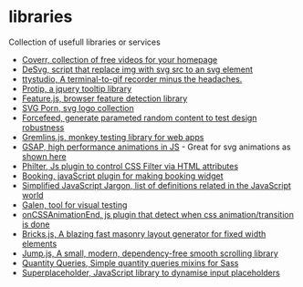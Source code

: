 # libraries
Collection of usefull libraries or services

* [Coverr, collection of free videos for your homepage](http://www.coverr.co/)
* [DeSvg, script that replace img with svg src to an svg element](http://benhowdle.im/deSVG/)
* [ttystudio, A terminal-to-gif recorder minus the headaches.](https://github.com/chjj/ttystudio)
* [Protip, a jquery tooltip library](https://github.com/DoclerLabs/Protip)
* [Feature.js, browser feature detection library](http://featurejs.com/)
* [SVG Porn, svg logo collection](http://svgporn.com/)
* [Forcefeed, generate parameted random content to test design robustness](https://github.com/Heydon/forceFeed)
* [Gremlins.js, monkey testing library for web apps](https://github.com/marmelab/gremlins.js)
* [GSAP, high performance animations in JS](https://github.com/greensock/GreenSock-JS/) - Great for svg animations as [shown here](https://css-tricks.com/svg-animation-on-css-transforms/)
* [Philter, Js plugin to control CSS Filter via HTML attributes](http://specro.github.io/Philter/)
* [Booking, javaScript plugin for making booking widget](http://booking.timekit.io/)
* [Simplified JavaScript Jargon, list of definitions related in the JavaScript world](https://github.com/HugoGiraudel/SJSJ)
* [Galen, tool for visual testing](http://galenframework.com/)
* [onCSSAnimationEnd, js plugin that detect when css animation/transition is done](http://osvaldas.info/detecting-css-animation-transition-end-with-javascript)
* [Bricks.js, A blazing fast masonry layout generator for fixed width elements](http://callmecavs.com/bricks.js/)
* [Jump.js, A small, modern, dependency-free smooth scrolling library](http://callmecavs.com/jump.js/)
* [Quantity Queries, Simple quantity queries mixins for Sass](https://github.com/danielguillan/quantity-queries)
* [Superplaceholder, JavaScript library to dynamise input placeholders](http://kushagragour.in/lab/superplaceholderjs/)
